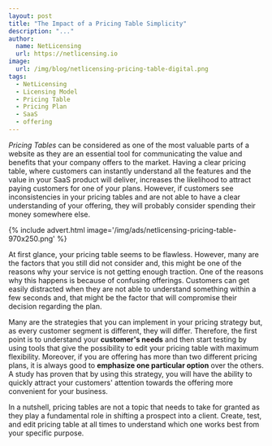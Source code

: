 ```yaml
---
layout: post
title: "The Impact of a Pricing Table Simplicity"
description: "..."
author:
  name: NetLicensing
  url: https://netlicensing.io
image:
  url: /img/blog/netlicensing-pricing-table-digital.png
tags:
  - NetLicensing
  - Licensing Model
  - Pricing Table
  - Pricing Plan
  - SaaS
  - offering
---
```


*Pricing Tables* can be considered as one of the most valuable parts of a website as they are an essential tool for communicating the value and benefits that your company offers to the market. Having a clear pricing table, where customers can instantly understand all the features and the value in your SaaS product will deliver, increases the likelihood to attract paying customers for one of your plans. However, if customers see inconsistencies in your pricing tables and are not able to have a clear understanding of your offering, they will probably consider spending their money somewhere else.

{% include advert.html image='/img/ads/netlicensing-pricing-table-970x250.png' %}

At first glance, your pricing table seems to be flawless. However, many are the factors that you still did not consider and, this might be one of the reasons why your service is not getting enough traction. One of the reasons why this happens is because of confusing offerings. Customers can get easily distracted when they are not able to understand something within a few seconds and, that might be the factor that will compromise their decision regarding the plan.

Many are the strategies that you can implement in your pricing strategy but, as every customer segment is different, they will differ. Therefore, the first point is to understand your **customer's needs** and then start testing by using tools that give the possibility to edit your pricing table with maximum flexibility. Moreover, if you are offering has more than two different pricing plans, it is always good to **emphasize one particular option** over the others. A study has proven that by using this strategy, you will have the ability to quickly attract your customers' attention towards the offering more convenient for your business.

In a nutshell, pricing tables are not a topic that needs to take for granted as they play a fundamental role in shifting a prospect into a client. Create, test, and edit pricing table at all times to understand which one works best from your specific purpose.
